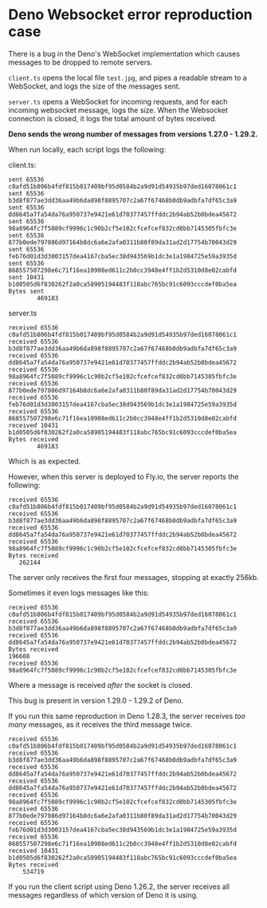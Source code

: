 # Deno Websocket error reproduction case

There is a bug in the Deno's WebSocket implementation which causes messages to
be dropped to remote servers.

`client.ts` opens the local file `test.jpg`, and pipes a readable stream to a
WebSocket, and logs the size of the messages sent.

`server.ts` opens a WebSocket for incoming requests, and for each incoming
websocket message, logs the size. When the Websocket connection is closed, it
logs the total amount of bytes received.

**Deno sends the wrong number of messages from versions 1.27.0 - 1.29.2.**

When run locally, each script logs the following:

client.ts:

```
sent 65536 c0afd51b806b4fdf815b017409bf95d0584b2a9d91d54935b97ded16078061c1
sent 65536 b3d8f877ae3dd36aa49b6da898f8895707c2a67f67468b0db9adbfa7df65c3a9
sent 65536 dd8645a7fa54da76a950737e9421e61d70377457ffddc2b94ab52b0bdea45672
sent 65536 98a8964fc7f5089cf9996c1c90b2cf5e102cfcefcef832cd0bb7145305fbfc3e
sent 65536 877b0ede797086d97164b8dc6a6e2afa0311b80f89da31ad2d17754b70043d29
sent 65536 feb76d01d3d3003157dea4167cba5ec38d943569b1dc3e1a1984725e59a3935d
sent 65536 868557507298e6c71f16ea10908ed611c2b0cc3948e4ff1b2d5310d8e02cabfd
sent 10431 b1d0505d6f830262f2a0ca58905194483f118abc765bc91c6093cccdef0ba5ea
Bytes sent
		469183
```

server.ts

```
received 65536 c0afd51b806b4fdf815b017409bf95d0584b2a9d91d54935b97ded16078061c1
received 65536 b3d8f877ae3dd36aa49b6da898f8895707c2a67f67468b0db9adbfa7df65c3a9
received 65536 dd8645a7fa54da76a950737e9421e61d70377457ffddc2b94ab52b0bdea45672
received 65536 98a8964fc7f5089cf9996c1c90b2cf5e102cfcefcef832cd0bb7145305fbfc3e
received 65536 877b0ede797086d97164b8dc6a6e2afa0311b80f89da31ad2d17754b70043d29
received 65536 feb76d01d3d3003157dea4167cba5ec38d943569b1dc3e1a1984725e59a3935d
received 65536 868557507298e6c71f16ea10908ed611c2b0cc3948e4ff1b2d5310d8e02cabfd
received 10431 b1d0505d6f830262f2a0ca58905194483f118abc765bc91c6093cccdef0ba5ea
Bytes received
		469183
```

Which is as expected.

However, when this server is deployed to Fly.io, the server reports the
following:

```
received 65536 c0afd51b806b4fdf815b017409bf95d0584b2a9d91d54935b97ded16078061c1
received 65536 b3d8f877ae3dd36aa49b6da898f8895707c2a67f67468b0db9adbfa7df65c3a9
received 65536 dd8645a7fa54da76a950737e9421e61d70377457ffddc2b94ab52b0bdea45672
received 65536 98a8964fc7f5089cf9996c1c90b2cf5e102cfcefcef832cd0bb7145305fbfc3e
Bytes received
   262144
```

The server only receives the first four messages, stopping at exactly 256kb.

Sometimes it even logs messages like this:

```
received 65536 c0afd51b806b4fdf815b017409bf95d0584b2a9d91d54935b97ded16078061c1
received 65536 b3d8f877ae3dd36aa49b6da898f8895707c2a67f67468b0db9adbfa7df65c3a9
received 65536 dd8645a7fa54da76a950737e9421e61d70377457ffddc2b94ab52b0bdea45672
Bytes received
196608
received 65536 98a8964fc7f5089cf9996c1c90b2cf5e102cfcefcef832cd0bb7145305fbfc3e
```

Where a message is received _after_ the socket is closed.

This bug is present in version 1.29.0 - 1.29.2 of Deno.

If you run this same reproduction in Deno 1.28.3, the server receives _too many_
messages, as it receives the third message twice.

```
received 65536 c0afd51b806b4fdf815b017409bf95d0584b2a9d91d54935b97ded16078061c1
received 65536 b3d8f877ae3dd36aa49b6da898f8895707c2a67f67468b0db9adbfa7df65c3a9
received 65536 dd8645a7fa54da76a950737e9421e61d70377457ffddc2b94ab52b0bdea45672
received 65536 dd8645a7fa54da76a950737e9421e61d70377457ffddc2b94ab52b0bdea45672
received 65536 98a8964fc7f5089cf9996c1c90b2cf5e102cfcefcef832cd0bb7145305fbfc3e
received 65536 877b0ede797086d97164b8dc6a6e2afa0311b80f89da31ad2d17754b70043d29
received 65536 feb76d01d3d3003157dea4167cba5ec38d943569b1dc3e1a1984725e59a3935d
received 65536 868557507298e6c71f16ea10908ed611c2b0cc3948e4ff1b2d5310d8e02cabfd
received 10431 b1d0505d6f830262f2a0ca58905194483f118abc765bc91c6093cccdef0ba5ea
Bytes received
	534719
```

If you run the client script using Deno 1.26.2, the server receives all messages
regardless of which version of Deno it is using.
